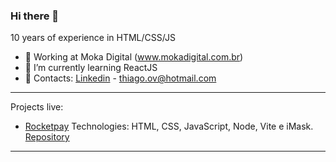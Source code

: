 ### Hi there 👋


10 years of experience in HTML/CSS/JS

- 🔭 Working at Moka Digital (www.mokadigital.com.br)
- 🌱 I’m currently learning ReactJS
- 📩 Contacts: <a href="https://www.linkedin.com/in/thiagoov/">Linkedin</a> - <a href="mailto:thiago.ov@hotmail.com"/>thiago.ov@hotmail.com</a>
<hr />

Projects live:
- <a href="https://rocketpay-homepage.vercel.app/">Rocketpay</a>
Technologies: HTML, CSS, JavaScript, Node, Vite e iMask.
<a href="https://github.com/ThiagoBato/explorer-lab-01">Repository</a>
<hr />
